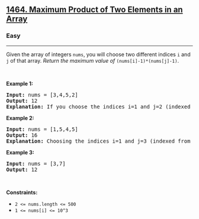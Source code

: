 <h2><a href="https://leetcode.com/problems/maximum-product-of-two-elements-in-an-array/">1464. Maximum Product of Two Elements in an Array</a></h2><h3>Easy</h3><hr><div style="user-select: auto;">Given the array of integers <code style="user-select: auto;">nums</code>, you will choose two different indices <code style="user-select: auto;">i</code> and <code style="user-select: auto;">j</code> of that array. <em style="user-select: auto;">Return the maximum value of</em> <code style="user-select: auto;">(nums[i]-1)*(nums[j]-1)</code>.
<p style="user-select: auto;">&nbsp;</p>
<p style="user-select: auto;"><strong style="user-select: auto;">Example 1:</strong></p>

<pre style="position: relative; user-select: auto;"><strong style="user-select: auto;">Input:</strong> nums = [3,4,5,2]
<strong style="user-select: auto;">Output:</strong> 12 
<strong style="user-select: auto;">Explanation:</strong> If you choose the indices i=1 and j=2 (indexed from 0), you will get the maximum value, that is, (nums[1]-1)*(nums[2]-1) = (4-1)*(5-1) = 3*4 = 12. 
<div class="open_grepper_editor" title="Edit &amp; Save To Grepper" style="user-select: auto;"></div></pre>

<p style="user-select: auto;"><strong style="user-select: auto;">Example 2:</strong></p>

<pre style="position: relative; user-select: auto;"><strong style="user-select: auto;">Input:</strong> nums = [1,5,4,5]
<strong style="user-select: auto;">Output:</strong> 16
<strong style="user-select: auto;">Explanation:</strong> Choosing the indices i=1 and j=3 (indexed from 0), you will get the maximum value of (5-1)*(5-1) = 16.
<div class="open_grepper_editor" title="Edit &amp; Save To Grepper" style="user-select: auto;"></div></pre>

<p style="user-select: auto;"><strong style="user-select: auto;">Example 3:</strong></p>

<pre style="position: relative; user-select: auto;"><strong style="user-select: auto;">Input:</strong> nums = [3,7]
<strong style="user-select: auto;">Output:</strong> 12
<div class="open_grepper_editor" title="Edit &amp; Save To Grepper" style="user-select: auto;"></div></pre>

<p style="user-select: auto;">&nbsp;</p>
<p style="user-select: auto;"><strong style="user-select: auto;">Constraints:</strong></p>

<ul style="user-select: auto;">
	<li style="user-select: auto;"><code style="user-select: auto;">2 &lt;= nums.length &lt;= 500</code></li>
	<li style="user-select: auto;"><code style="user-select: auto;">1 &lt;= nums[i] &lt;= 10^3</code></li>
</ul>
</div>